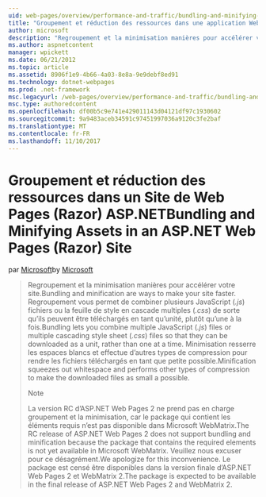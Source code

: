 ```yaml
---
uid: web-pages/overview/performance-and-traffic/bundling-and-minifying-assets-in-an-aspnet-web-pages-razor-site
title: "Groupement et réduction des ressources dans une application Web Pages (Razor) Site | Documents Microsoft"
author: microsoft
description: "Regroupement et la minimisation manières pour accélérer votre site. Regroupement vous permet de combiner plusieurs fichiers JavaScript (.js) ou plusieurs styles CSS (...)"
ms.author: aspnetcontent
manager: wpickett
ms.date: 06/21/2012
ms.topic: article
ms.assetid: 8906f1e9-4b66-4a03-8e8a-9e9debf8ed91
ms.technology: dotnet-webpages
ms.prod: .net-framework
msc.legacyurl: /web-pages/overview/performance-and-traffic/bundling-and-minifying-assets-in-an-aspnet-web-pages-razor-site
msc.type: authoredcontent
ms.openlocfilehash: df00b5c9e741e429011143d04121df97c1930602
ms.sourcegitcommit: 9a9483aceb34591c97451997036a9120c3fe2baf
ms.translationtype: MT
ms.contentlocale: fr-FR
ms.lasthandoff: 11/10/2017
---
```

<a name="bundling-and-minifying-assets-in-an-aspnet-web-pages-razor-site"></a><span data-ttu-id="c6c2e-104">Groupement et réduction des ressources dans un Site de Web Pages (Razor) ASP.NET</span><span class="sxs-lookup"><span data-stu-id="c6c2e-104">Bundling and Minifying Assets in an ASP.NET Web Pages (Razor) Site</span></span>
====================
<span data-ttu-id="c6c2e-105">par [Microsoft](https://github.com/microsoft)</span><span class="sxs-lookup"><span data-stu-id="c6c2e-105">by [Microsoft](https://github.com/microsoft)</span></span>

> <span data-ttu-id="c6c2e-106">Regroupement et la minimisation manières pour accélérer votre site.</span><span class="sxs-lookup"><span data-stu-id="c6c2e-106">Bundling and minification are ways to make your site faster.</span></span> <span data-ttu-id="c6c2e-107">Regroupement vous permet de combiner plusieurs JavaScript (*.js*) fichiers ou la feuille de style en cascade multiples (*.css*) de sorte qu’ils peuvent être téléchargés en tant qu’unité, plutôt qu’une à la fois.</span><span class="sxs-lookup"><span data-stu-id="c6c2e-107">Bundling lets you combine multiple JavaScript (*.js*) files or multiple cascading style sheet (*.css*) files so that they can be downloaded as a unit, rather than one at a time.</span></span> <span data-ttu-id="c6c2e-108">Minimisation resserre les espaces blancs et effectue d’autres types de compression pour rendre les fichiers téléchargés en tant que petite possible.</span><span class="sxs-lookup"><span data-stu-id="c6c2e-108">Minification squeezes out whitespace and performs other types of compression to make the downloaded files as small a possible.</span></span>
> 
> > [!NOTE]
> > <span data-ttu-id="c6c2e-109">La version RC d’ASP.NET Web Pages 2 ne prend pas en charge groupement et la minimisation, car le package qui contient les éléments requis n’est pas disponible dans Microsoft WebMatrix.</span><span class="sxs-lookup"><span data-stu-id="c6c2e-109">The RC release of ASP.NET Web Pages 2 does not support bundling and minification because the package that contains the required elements is not yet available in Microsoft WebMatrix.</span></span> <span data-ttu-id="c6c2e-110">Veuillez nous excuser pour ce désagrément.</span><span class="sxs-lookup"><span data-stu-id="c6c2e-110">We apologize for this inconvenience.</span></span> <span data-ttu-id="c6c2e-111">Le package est censé être disponibles dans la version finale d’ASP.NET Web Pages 2 et WebMatrix 2.</span><span class="sxs-lookup"><span data-stu-id="c6c2e-111">The package is expected to be available in the final release of ASP.NET Web Pages 2 and WebMatrix 2.</span></span>
